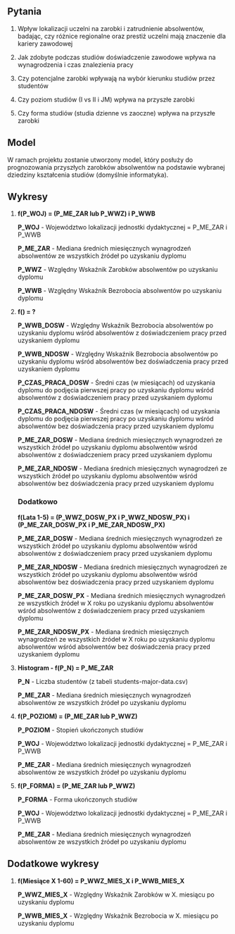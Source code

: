 ## Pytania
1. Wpływ lokalizacji uczelni na zarobki i
zatrudnienie absolwentów, badając, czy różnice regionalne oraz prestiż uczelni mają znaczenie dla kariery
zawodowej

2. Jak zdobyte podczas studiów
doświadczenie zawodowe wpływa na wynagrodzenia i czas znalezienia pracy

3. Czy potencjalne zarobki wpływają na wybór kierunku studiów przez studentów

4. Czy poziom studiów (I vs II i JM) wpływa na przyszłe zarobki

5. Czy  forma studiów (studia dzienne vs zaoczne)
wpływa na przyszłe zarobki

## Model
W ramach projektu zostanie utworzony model, który posłuży do prognozowania przyszłych zarobków
absolwentów na podstawie wybranej dziedziny kształcenia studiów (domyślnie informatyka). 

## Wykresy

1. **f(P_WOJ) = (P_ME_ZAR lub P_WWZ)  i P_WWB**

    **P_WOJ** - Województwo lokalizacji jednostki dydaktycznej = P_ME_ZAR i P_WWB

    **P_ME_ZAR** - Mediana średnich miesięcznych wynagrodzeń absolwentów ze wszystkich źródeł po uzyskaniu dyplomu

    **P_WWZ** - Względny Wskaźnik Zarobków absolwentów po uzyskaniu dyplomu
    
    **P_WWB** - Względny Wskaźnik Bezrobocia absolwentów po uzyskaniu dyplomu

2. **f() = ?**

    **P_WWB_DOSW** - Względny Wskaźnik Bezrobocia absolwentów po uzyskaniu dyplomu wśród absolwentów z doświadczeniem pracy przed uzyskaniem dyplomu

    **P_WWB_NDOSW** - Względny Wskaźnik Bezrobocia absolwentów po uzyskaniu dyplomu wśród absolwentów bez doświadczenia pracy przed uzyskaniem dyplomu

    **P_CZAS_PRACA_DOSW** - Średni czas (w miesiącach) od uzyskania dyplomu do podjęcia pierwszej pracy po uzyskaniu dyplomu wśród absolwentów z doświadczeniem pracy przed uzyskaniem dyplomu

     **P_CZAS_PRACA_NDOSW** - Średni czas (w miesiącach) od uzyskania dyplomu do podjęcia pierwszej pracy po uzyskaniu dyplomu wśród absolwentów bez doświadczenia pracy przed uzyskaniem dyplomu

    **P_ME_ZAR_DOSW** - Mediana średnich miesięcznych wynagrodzeń ze wszystkich źródeł po uzyskaniu dyplomu absolwentów wśród absolwentów z doświadczeniem pracy przed uzyskaniem dyplomu

     **P_ME_ZAR_NDOSW** - Mediana średnich miesięcznych wynagrodzeń ze wszystkich źródeł po uzyskaniu dyplomu absolwentów wśród absolwentów bez doświadczenia pracy przed uzyskaniem dyplomu

    ### Dodatkowo 
     **f(Lata 1-5) = (P_WWZ_DOSW_PX i P_WWZ_NDOSW_PX) i (P_ME_ZAR_DOSW_PX i P_ME_ZAR_NDOSW_PX)**

     **P_ME_ZAR_DOSW** - Mediana średnich miesięcznych wynagrodzeń ze wszystkich źródeł po uzyskaniu dyplomu absolwentów wśród absolwentów z doświadczeniem pracy przed uzyskaniem dyplomu

     **P_ME_ZAR_NDOSW** - Mediana średnich miesięcznych wynagrodzeń ze wszystkich źródeł po uzyskaniu dyplomu absolwentów wśród absolwentów bez doświadczenia pracy przed uzyskaniem dyplomu

     **P_ME_ZAR_DOSW_PX** - Mediana średnich miesięcznych wynagrodzeń ze wszystkich źródeł w X roku po uzyskaniu dyplomu absolwentów wśród absolwentów z doświadczeniem pracy przed uzyskaniem dyplomu

     **P_ME_ZAR_NDOSW_PX** - Mediana średnich miesięcznych wynagrodzeń ze wszystkich źródeł w X roku po uzyskaniu dyplomu absolwentów wśród absolwentów bez doświadczenia pracy przed uzyskaniem dyplomu

3. **Histogram - f(P_N) = P_ME_ZAR**

    **P_N** - Liczba studentów (z tabeli students-major-data.csv)

    **P_ME_ZAR** - Mediana średnich miesięcznych wynagrodzeń absolwentów ze wszystkich źródeł po uzyskaniu dyplomu

4. **f(P_POZIOM) = (P_ME_ZAR lub P_WWZ)**

    **P_POZIOM** - Stopień ukończonych studiów

    **P_WOJ** - Województwo lokalizacji jednostki dydaktycznej = P_ME_ZAR i P_WWB

    **P_ME_ZAR** - Mediana średnich miesięcznych wynagrodzeń absolwentów ze wszystkich źródeł po uzyskaniu dyplomu

5. **f(P_FORMA) = (P_ME_ZAR lub P_WWZ)**

    **P_FORMA** - Forma ukończonych studiów

    **P_WOJ** - Województwo lokalizacji jednostki dydaktycznej = P_ME_ZAR i P_WWB

    **P_ME_ZAR** - Mediana średnich miesięcznych wynagrodzeń absolwentów ze wszystkich źródeł po uzyskaniu dyplomu

## Dodatkowe wykresy
1. **f(Miesiące X 1-60) = P_WWZ_MIES_X i P_WWB_MIES_X**

    **P_WWZ_MIES_X** - Względny Wskaźnik Zarobków w X. miesiącu po uzyskaniu dyplomu

    **P_WWB_MIES_X** - Względny Wskaźnik Bezrobocia w X. miesiącu po uzyskaniu dyplomu